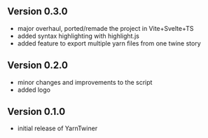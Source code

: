 ## Version 0.3.0
- major overhaul, ported/remade the project in Vite+Svelte+TS
- added syntax highlighting with highlight.js
- added feature to export multiple yarn files from one twine story

## Version 0.2.0
- minor changes and improvements to the script
- added logo

## Version 0.1.0
- initial release of YarnTwiner
